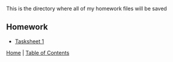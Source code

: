 This is the directory where all of my homework files will be saved

## Homework

* [Tasksheet 1](homework/Tasksheet_1.pdf)




[Home](../README.md) |
[Table of Contents](../TableOfContents.md) 
